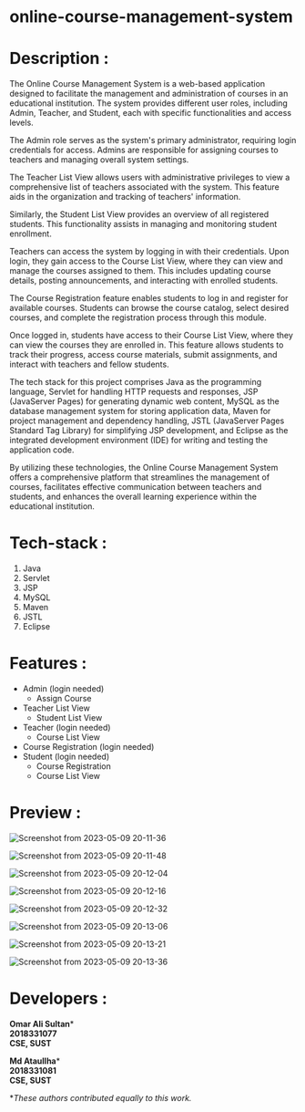 # online-course-management-system

**Description** :
===

The Online Course Management System is a web-based application designed to facilitate the management and administration of courses in an educational institution. The system provides different user roles, including Admin, Teacher, and Student, each with specific functionalities and access levels.

The Admin role serves as the system's primary administrator, requiring login credentials for access. Admins are responsible for assigning courses to teachers and managing overall system settings.

The Teacher List View allows users with administrative privileges to view a comprehensive list of teachers associated with the system. This feature aids in the organization and tracking of teachers' information.

Similarly, the Student List View provides an overview of all registered students. This functionality assists in managing and monitoring student enrollment.

Teachers can access the system by logging in with their credentials. Upon login, they gain access to the Course List View, where they can view and manage the courses assigned to them. This includes updating course details, posting announcements, and interacting with enrolled students.

The Course Registration feature enables students to log in and register for available courses. Students can browse the course catalog, select desired courses, and complete the registration process through this module.

Once logged in, students have access to their Course List View, where they can view the courses they are enrolled in. This feature allows students to track their progress, access course materials, submit assignments, and interact with teachers and fellow students.

The tech stack for this project comprises Java as the programming language, Servlet for handling HTTP requests and responses, JSP (JavaServer Pages) for generating dynamic web content, MySQL as the database management system for storing application data, Maven for project management and dependency handling, JSTL (JavaServer Pages Standard Tag Library) for simplifying JSP development, and Eclipse as the integrated development environment (IDE) for writing and testing the application code.

By utilizing these technologies, the Online Course Management System offers a comprehensive platform that streamlines the management of courses, facilitates effective communication between teachers and students, and enhances the overall learning experience within the educational institution.

**Tech-stack** :
===

1. Java
2. Servlet
3. JSP
4. MySQL
5. Maven
6. JSTL
7. Eclipse

**Features** :
===

- Admin (login needed)
  - Assign Course
- Teacher List View
  - Student List View
- Teacher (login needed)
   - Course List View
- Course Registration (login needed)
- Student (login needed)
   - Course Registration
   - Course List View

**Preview** :
===

<!-- [https://scribehow.com/embed/Workflow__07rJKQ-6R6-9HIULlJ3gRQ](https://scribehow.com/embed/Workflow__07rJKQ-6R6-9HIULlJ3gRQ) -->

![Screenshot from 2023-05-09 20-11-36](https://github.com/Ataullha/CourseTrackr-online_course_management_system/assets/53054762/3eb4138c-5212-4380-b756-b18c659a1c20)

![Screenshot from 2023-05-09 20-11-48](https://github.com/Ataullha/CourseTrackr-online_course_management_system/assets/53054762/9a440aa6-4c49-4ac2-9ca2-da2b221e68ba)

![Screenshot from 2023-05-09 20-12-04](https://github.com/Ataullha/CourseTrackr-online_course_management_system/assets/53054762/44009206-fca7-4476-b491-e9387587b2e3)

![Screenshot from 2023-05-09 20-12-16](https://github.com/Ataullha/CourseTrackr-online_course_management_system/assets/53054762/c09c8545-f203-4688-97d1-629938a4396e)

![Screenshot from 2023-05-09 20-12-32](https://github.com/Ataullha/CourseTrackr-online_course_management_system/assets/53054762/7fe26294-1782-4497-bc21-f90ada85c88e)

![Screenshot from 2023-05-09 20-13-06](https://github.com/Ataullha/CourseTrackr-online_course_management_system/assets/53054762/8ec14028-8209-4d34-b0fa-6b1bf3e3e2da)

![Screenshot from 2023-05-09 20-13-21](https://github.com/Ataullha/CourseTrackr-online_course_management_system/assets/53054762/5ab16205-132c-410c-b2c8-3c719c0ec11a)

 ![Screenshot from 2023-05-09 20-13-36](https://github.com/Ataullha/CourseTrackr-online_course_management_system/assets/53054762/ae148860-6dd1-47f5-a4b1-2fa0c174d3c9)

**Developers :**
===

**Omar Ali Sultan*** <br>
**2018331077** <br>
**CSE, SUST** <br>

**Md Ataullha*** <br>
**2018331081** <br>
**CSE, SUST** <br>

**These authors contributed equally to this work.*

